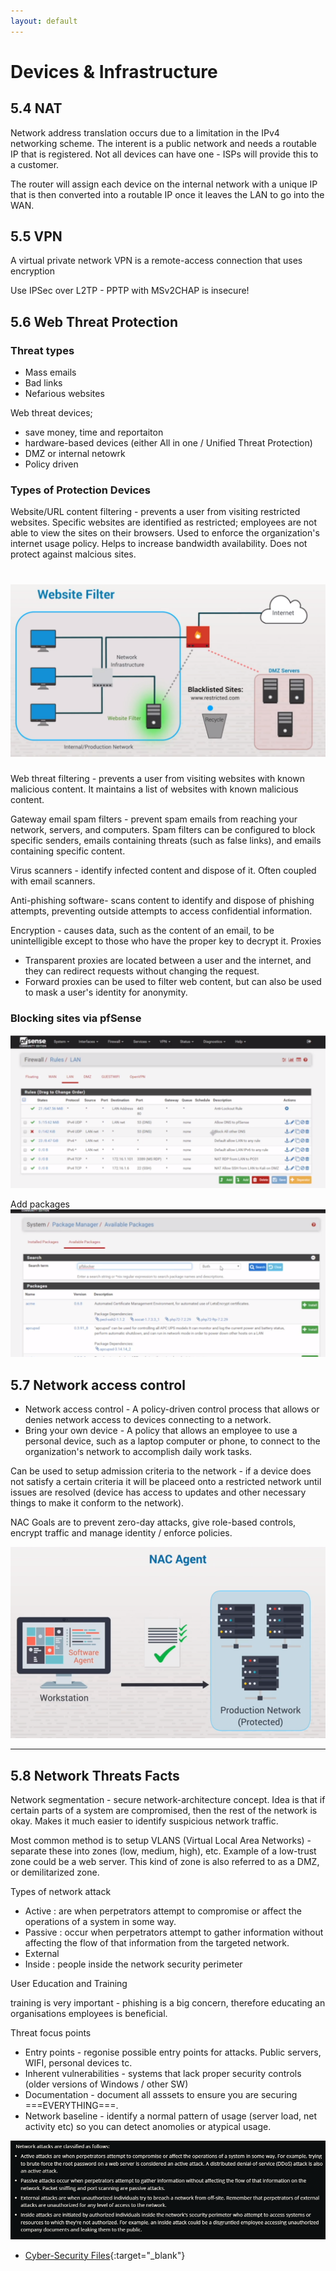 ```yaml
---
layout: default
---
```


# Devices & Infrastructure

## 5.4 NAT

Network address translation occurs due to a limitation in the IPv4 networking scheme. The interent is a public network and needs a routable IP that is registered. Not all devices can have one - ISPs will provide this to a customer.

The router will assign each device on the internal network with a unique IP that is then converted into a routable IP once it leaves the LAN to go into the WAN.

## 5.5 VPN
A virtual private network VPN is a remote-access connection that uses encryption

Use IPSec over L2TP - PPTP with MSv2CHAP is insecure!

## 5.6 Web Threat Protection


### Threat types
- Mass emails
- Bad links
- Nefarious websites

Web threat devices;
- save money, time and reportaiton
- hardware-based devices (either All in one / Unified Threat Protection)
- DMZ or internal netowrk
- Policy driven

### Types of Protection Devices

Website/URL content filtering - prevents a user from visiting restricted websites. Specific websites are identified as restricted; employees are not able to view the sites on their browsers. Used to enforce the organization's internet usage policy. Helps to increase bandwidth availability. Does not protect against malcious sites.

![Web filter](./images/web-filter.png)
===
Web threat filtering - prevents a user from visiting websites with known malicious content. It maintains a list of websites with known malicious content.

Gateway email spam filters - prevent spam emails from reaching your network, servers, and computers. Spam filters can be configured to block specific senders, emails containing threats (such as false links), and emails containing specific content.

Virus scanners - identify infected content and dispose of it. Often coupled with email scanners.

Anti-phishing software- scans content to identify and dispose of phishing attempts, preventing outside attempts to access confidential information.

Encryption - causes data, such as the content of an email, to be unintelligible except to those who have the proper key to decrypt it.
Proxies	
- Transparent proxies are located between a user and the internet, and they can redirect requests without changing the request.
- Forward proxies can be used to filter web content, but can also be used to mask a user's identity for anonymity.


### Blocking sites via pfSense

![Alt text](rules-pfsense.png)

Add packages
![Alt text](./images/image.png)

## 5.7 Network access control

- Network access control - A policy-driven control process that allows or denies network access to devices connecting to a network.
- Bring your own device -	A policy that allows an employee to use a personal device, such as a laptop computer or phone, to connect to the organization's network to accomplish daily work tasks.

Can be used to setup admission criteria to the network - if a device does not satisfy a certain criteria it will be placeed onto a restricted network until issues are resolved (device has access to updates and other necessary things to make it conform to the network).

NAC Goals are to prevent zero-day attacks, give role-based controls, encrypt traffic and manage identity / enforce policies.

![Alt text](./images/image-1.png)

---
## 5.8 Network Threats Facts

Network segmentation - secure network-architecture concept. Idea is that if certain parts of a system are compromised, then the rest of the network is okay. Makes it much easier to identify suspicious network traffic.

Most common method is to setup VLANS (Virtual Local Area Networks) - separate these into zones (low, medium, high), etc.  Example of a low-trust zone could be a web server. This kind of zone is also referred to as a DMZ, or demilitarized zone.

Types of network attack
- Active : are when perpetrators attempt to compromise or affect the operations of a system in some way. 
- Passive : occur when perpetrators attempt to gather information without affecting the flow of that information from the targeted network. 
- External
- Inside : people inside the network security perimeter

User Education and Training

training is very important - phishing is a big concern, therefore educating an organisations employees is beneficial.

Threat focus points

- Entry points - regonise possible entry points for attacks. Public servers, WIFI, personal devices tc.
- Inherent vulnerabilities - systems that lack proper security controls (older versions of Windows / other SW)
- Documentation - document all asssets to ensure you are securing ===EVERYTHING===.
- Network baseline - identify a normal pattern of usage (server load, net activity etc) so you can detect anomolies or atypical usage.

![Alt text](images/image2.png)




- [Cyber-Security Files](https://github.com/mrteasdale-cs/mrteasdale-cs.github.io/tree/d103ce5b0975c6c9305582da1397c7e0ebe45c07/programming/cyber-security){:target="_blank"}